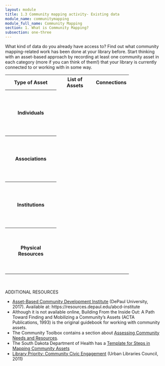 ```yaml
---
layout: module
title: 1.3 Community mapping activity- Existing data
module_name: communitymapping
module_full_name: Community Mapping
section: 1. What is Community Mapping?
subsection: one-three
---
```



What kind of data do you already have access to? Find out what community mapping-related work has been done at your library before. Start thinking with an asset-based approach by recording at least one community asset in each category (more if you can think of them!) that your library is currently connected to or working with in some way.

<table style="width:80%">
<tr height="20px"><th>Type of Asset</th><th>List of Assets</th><th>Connections</th></tr>
<tr height="150px"><th>Individuals</th><td></td><td></td></tr>
<tr height="150px"><th>Associations</th><td></td><td></td></tr>
<tr height="150px"><th>Institutions</th><td></td><td></td></tr>
<tr height="150px"><th>Physical Resources</th><td></td><td></td></tr>
</table>
<br>
<br>
<div class="explanatory">
  <span class="box-title">ADDITIONAL RESOURCES</span>
<ul>

<li><a href="https://resources.depaul.edu/abcd-institute" target="_blank">Asset-Based Community Development Institute</a> (DePaul University, 2017). Available at: https://resources.depaul.edu/abcd-institute</li>

<li>Although it is not available online, Building From the Inside Out: A Path Toward Finding and Mobilizing a Community’s Assets (ACTA Publications, 1993) is the original guidebook for working with community assets.</li> 

<li>The Community Toolbox contains a section about <a href="http://ctb.ku.edu/en/table-of-contents/assessment/assessing-community-needs-and-resources" target="_blank">Assessing Community Needs and Resources</a>.</li>

<li>The South Dakota Department of Health has a <a href="http://goodandhealthysd.org/content/themes/GoodAndHealthySD/communitytoolkit/files/CoreProcess/Step4/GHCommunityToolKit-Step4-StepsinMappingCommunityAssetsTemplate.pdf" target="_blank">Template for Steps in Mapping Community Assets</a></li>

<li><a href="https://www.urbanlibraries.org/filebin/pdfs/ULC_Leadership_Brief_II_Full_4Pages.pdf" target="_blank">Library Priority: Community Civic Engagement</a> (Urban Libraries Council, 2011)</li>
 </ul>
 </div>
